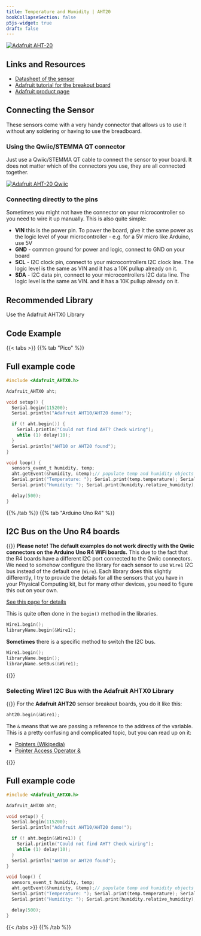 ```yaml
---
title: Temperature and Humidity | AHT20
bookCollapseSection: false
p5js-widget: true
draft: false
---
```


[![Adafruit AHT-20](./images/aht-20.jpg)](./images/aht-20.jpg)

## Links and Resources

- [Datasheet of the sensor](./files/datasheet_aht20.pdf)
- [Adafruit tutorial for the breakout board](https://learn.adafruit.com/adafruit-aht20)
- [Adafruit product page](https://www.adafruit.com/product/4566)

## Connecting the Sensor

These sensors come with a very handy connector that allows us to use it without any soldering or having to use the breadboard.

### Using the Qwiic/STEMMA QT connector

Just use a Qwiic/STEMMA QT cable to connect the sensor to your board. It does not matter which of the connectors you use, they are all connected together.

[![Adafruit AHT-20 Qwiic](./images/aht-20-qwiic.jpg)](./images/aht-20-qwiic.jpg)

### Connecting directly to the pins

Sometimes you might not have the connector on your microcontroller so you need to wire it up manually. This is also quite simple:

- **VIN** this is the power pin.  To power the board, give it the same power as the logic level of your microcontroller - e.g. for a 5V micro like Arduino, use 5V
- **GND** - common ground for power and logic, connect to GND on your board
- **SCL** - I2C clock pin, connect to your microcontrollers I2C clock line. The logic level is the same as VIN and it has a 10K pullup already on it.
- **SDA** - I2C data pin, connect to your microcontrollers I2C data line. The logic level is the same as VIN. and it has a 10K pullup already on it.

## Recommended Library

Use the Adafruit AHTX0 Library

## Code Example

{{< tabs >}}
{{% tab "Pico" %}}
## Full example code
```c
#include <Adafruit_AHTX0.h>

Adafruit_AHTX0 aht;

void setup() {
  Serial.begin(115200);
  Serial.println("Adafruit AHT10/AHT20 demo!");

  if (! aht.begin()) {
    Serial.println("Could not find AHT? Check wiring");
    while (1) delay(10);
  }
  Serial.println("AHT10 or AHT20 found");
}

void loop() {
  sensors_event_t humidity, temp;
  aht.getEvent(&humidity, &temp);// populate temp and humidity objects with fresh data
  Serial.print("Temperature: "); Serial.print(temp.temperature); Serial.println(" degrees C");
  Serial.print("Humidity: "); Serial.print(humidity.relative_humidity); Serial.println("% rH");

  delay(500);
}
```
{{% /tab %}}
{{% tab "Arduino Uno R4" %}}

## I2C Bus on the Uno R4 boards

{{<hint warning>}}
**Please note! The default examples do not work directly with the Qwiic connectors on the Arduino Uno R4 WiFi boards.** This due to the fact that the R4 boards have a different I2C port connected to the Qwiic connectors. We need to somehow configure the library for each sensor to use `Wire1` I2C bus instead of the default one (`Wire`). Each library does this slightly differently, I try to provide the details for all the sensors that you have in your Physical Computing kit, but for many other devices, you need to figure this out on your own.

[See this page for details](https://docs.arduino.cc/tutorials/uno-r4-wifi/qwiic)

This is quite often done in the `begin()` method in the libraries.

```c
Wire1.begin();
libraryName.begin(&Wire1);
```

**Sometimes** there is a specific method to switch the I2C bus.

```c
Wire1.begin();
libraryName.begin();
libraryName.setBus(&Wire1);
```

{{</hint>}}

### Selecting Wire1 I2C Bus with the Adafruit AHTX0 Library

{{<hint info>}}
For the **Adafruit AHT20** sensor breakout boards, you do it like this:

```c
aht20.begin(&Wire1);
```

The `&` means that we are passing a reference to the address of the variable. This is a pretty confusing and complicated topic, but you can read up on it:

- [Pointers (Wikipedia)](https://en.wikipedia.org/wiki/Pointer_%28computer_programming%29)
- [Pointer Access Operator &](https://www.arduino.cc/reference/en/language/structure/pointer-access-operators/reference/)

{{</hint>}}

## Full example code
```c
#include <Adafruit_AHTX0.h>

Adafruit_AHTX0 aht;

void setup() {
  Serial.begin(115200);
  Serial.println("Adafruit AHT10/AHT20 demo!");

  if (! aht.begin(&Wire1)) {
    Serial.println("Could not find AHT? Check wiring");
    while (1) delay(10);
  }
  Serial.println("AHT10 or AHT20 found");
}

void loop() {
  sensors_event_t humidity, temp;
  aht.getEvent(&humidity, &temp);// populate temp and humidity objects with fresh data
  Serial.print("Temperature: "); Serial.print(temp.temperature); Serial.println(" degrees C");
  Serial.print("Humidity: "); Serial.print(humidity.relative_humidity); Serial.println("% rH");

  delay(500);
}
```
{{< /tabs >}}
{{% /tab %}}
